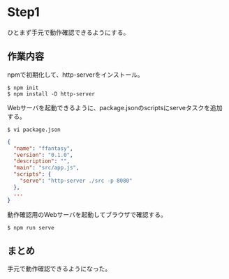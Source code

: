 # Step1

ひとまず手元で動作確認できるようにする。

## 作業内容

npmで初期化して、http-serverをインストール。

```
$ npm init
$ npm install -D http-server
```

Webサーバを起動できるように、package.jsonのscriptsにserveタスクを追加する。
```
$ vi package.json
```

```json
{
  "name": "ffantasy",
  "version": "0.1.0",
  "description": "",
  "main": "src/app.js",
  "scripts": {
    "serve": "http-server ./src -p 8080"
  },
  ...
}
```

動作確認用のWebサーバを起動してブラウザで確認する。

```
$ npm run serve
```

## まとめ

手元で動作確認できるようになった。
